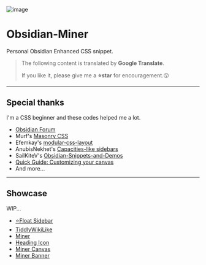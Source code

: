 ![image](https://github.com/KuiyueRO/Obsidian-Miner/assets/63145205/ca28100f-df39-4a44-9c62-ac94fbc66b3b)


# Obsidian-Miner
Personal Obsidian Enhanced CSS snippet.

> The following content is translated by **Google Translate**. 
>
>If you like it, please give me a **⭐star** for encouragement.😗

---

## Special thanks
I'm a CSS beginner and these codes helped me a lot.
- [Obsidian Forum](https://forum.obsidian.md/)
- Murf's [Masonry CSS](https://gist.github.com/GitMurf/22efc95dee40c5c4567659c506c77e10)
- Efemkay's [modular-css-layout](https://github.com/efemkay/obsidian-modular-css-layout)
- AnubisNekhet's [Capacities-like sidebars](https://gist.github.com/AnubisNekhet/33ceb77eb450d78b2833e77cdb8e3394)
- SailKiteV's [Obsidian-Snippets-and-Demos](https://github.com/sailKiteV/Obsidian-Snippets-and-Demos)
- [Quick Guide: Customizing your canvas](https://forum.obsidian.md/t/quick-guide-customizing-your-canvas-rotating-nodes-removing-borders-backgrounds/52125)
- And more...

---

## Showcase

WIP...

- [⭐Float Sidebar](md/Miner_Float_Sidebar.md)
- [TiddlyWikiLike](md/TiddlyWikiLike.md)
- [Miner](md/Miner.md)
- [Heading Icon](md/HeadingIcon.md)
- [Miner Canvas](md/MinerCanvas.md)
- [Miner Banner](md/MinerBanner.md)
